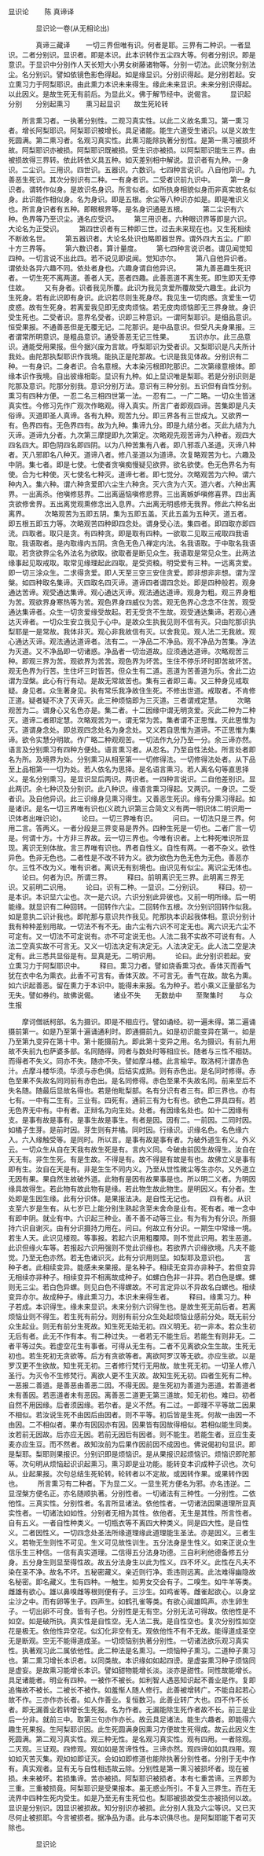   显识论
　　陈 真谛译




　　　　显识论一卷(从无相论出)

　　　　真谛三藏译
　　一切三界但唯有识。何者是耶。三界有二种识。一者显识。二者分别识。显识者。即是本识。此本识转作五尘四大等。何者分别识。即是意识。于显识中分别作人天长短大小男女树藤诸物等。分别一切法。此识聚分别法尘。名分别识。譬如依镜色影色得起。如是缘显识。分别识得起。是分别若起。安立熏习力于阿梨耶识。由此熏力本识未来得生。缘此未来显识。未来分别识得起。以此因义。是故生死无有前后。为显此义。佛于解节经中。说偈言。
　　显识起分别　　分别起熏习
　　熏习起显识　　故生死轮转

　　所言熏习者。一执著分别性。二观习真实性。以此二义故名熏习。第一熏习者。增长阿梨耶识。阿梨耶识被增长。具足诸能。能生六道受生诸识。以是义故生死圆满。第二熏习者。名观习真实性。此熏习能除执著分别性。是第一熏习被损坏故。阿梨耶识亦被损。阿梨耶识既被损。受生识亦被损。以阿梨耶识能生三界。由被损故得三界转。依此转依义具五种。如灭差别相中解说。显识者有九种。一身识。二尘识。三用识。四世识。五器识。六数识。七四种言说识。八自他异识。九善恶生死识。其次分别识有二种。一有身者识。二受者识前九识中。
　　第一身识者。谓转作似身。是故识名身识。所言似者。如所执身相貌似身而非真实故名似身。此识能作相似身。名为身识。即是五根。余尘等八种识亦如是。即是唯识义也。所言身识者有五种。即眼根界等。是名身识通是五根。
　　第二尘识有六种。色界等乃至识尘。通名应受识。
　　第三用识者。六种眼识界等即是六识。大论名为正受识。
　　第四世识者有三种即三世。过去未来现在也。又生死相续不断故名世。
　　第五器识者。大论名处识也略即器世界。谓外四大五尘。广即十方三界等。
　　第六数识者。算计量度。
　　第七四种言说识者。谓见闻觉知四种。一切言说不出此四。若不说见即说闻。觉知亦尔。
　　第八自他异识者。谓依处各异六趣不同。依处者身也。六趣身谓自他异识。
　　第九善恶趣生死识者。一切生死不离两道。善者人天。恶者四趣。此善恶道不离生死。即生即灭无停住故。
　　又有身者。识者我见所覆。此识为我见贪爱所覆故受六趣生。此识为生死身。若有此识即有身识。此识若尽则生死身尽。我见生一切肉惑。贪爱生一切皮惑。故有生死身。若离爱我见即无皮肉烦恼。若无皮肉烦恼即无三界身故。身识受生死也。二受者识。意界名受者。识即三种意识。一谓阿梨耶识。是细品意识。恒受果报。不通善恶但是无覆无记。二陀那识。是中品意识。但受凡夫身果报。三者谓常所明意识。是粗品意识。通受善恶无记三性果。
　　五识亦尔。此三品意识。通能受用果报。但今据兴废为言故。呼梨耶识为受者识。又梨耶识是凡夫所计我处。由陀那执梨耶识作我境。能执正是陀那故。七识是我见体故。分别识有二种。一有身识。二身者识。合名意根。大本染污根即陀那识。二次第缘意根体。即缘本识作我境。自出彼缘相彰。显识有九种。如上显识唯是梨耶。若是分别识则是陀那及意识。陀那分别我。意识分别万法。意识有三种分别。五识但有自性分别。熏习有四种方便。一忍二名三相四世第一法。一忍有二。一广二略。一切众生皆迷真实性。今修习先作广观次作略观。得入真实。所言广者即观四谛。苦集即是凡夫俗谛。灭道即圣人真谛。各有九种。观苦九分。即三界各有三世成九。又欲界一有。色界四有。无色界四有。故为九种。集谛九分。即是九结分者。灭此九结为九灭谛。道谛九分者。九次第三摩提即九次第定。次略观先观苦谛为八种者。观四大四名四大。即色阴四名即四阴。以为八种苦集有八者。即八邪乖八圣道。灭谛八种者。灭八邪即名八种灭。道谛八者。修八圣道以为道谛。次复略观苦为七。六趣及中阴。集七者。即是七使。七使者贪嗔痴慢疑见欲界。欲名欲使。色无色界名为有使。合为七种使。灭七使名七种灭。道谛七者。即七觉分。次略观苦为六种。谓六种内入。集六种。谓六种贪爱即六尘生六种贪。灭六贪为六灭。道六者。六种出离界。一出离杀。他嗔修慈界。二出离逼恼嗔修悲界。三出离嫉妒嗔修喜界。四出离贪欲修舍界。五出离觉观熏修念出入息界。六出离无明惑修无我界。修此六种名出离界。
　　次略观苦为五即五阴。集为五即五盖。灭此五盖为五种灭。道五者。即五根五即五力等。次略观苦四种即四念处。谓身受心法。集四者。即四取亦即四流。四取者。取只是贪。有四种贪。即是取有四种。一欲取二见取三戒取四我语取。我语取者。是内取缘内五阴。贪色无色八禅定内法。名我语取。于中取名我语取。若贪欲界尘名外法名为欲取。欲取者是断见众生。我语取是常见众生。此两法缘事起见取戒取。取常见缘理起此四取。是受资粮。明受爱有三种。一远离贪爱。即一切三涂众生。二求得贪爱。即人天至三空三安住贪爱。即非想非非想。谓为涅槃。如四种取名集谛。灭四取名四灭谛。道谛四者谓四念处。即是四种般若。观身通达苦谛。观受通达集谛。观心通达灭谛。观法通达道谛。观身为粗。观三界身粗为苦。观欲界身寒热等为苦。观色界身四威仪为苦。观无色界心念念不住苦。观受通达集谛者。众生一切贪爱缘受故起。若无受贪不生故。观受通达集谛。若观心通达灭谛者。一切众生安立我见于心中。是故众生执我见则不信有灭。只由陀那识执梨耶是一是常故。我体非灭。观心非我故信有灭。以舍我见。观人法二无我故。观心通达灭谛。观法通达道谛者。法有二。一净品二不净品。观不净品为苦集。净法为灭道。又不净品即一切诸惑。净品者一切治道故。应须通达道谛。次略观苦三种。即观三界为苦。观欲界为苦苦。观色界为坏苦。生住不停乐坏时即苦故坏苦。观无色界为行苦。生住坏三时皆苦。但众生有二道。恶道为苦善道为乐。舍此二边谓为涅槃。此心有行有动。是故无常故苦也。集有三者即三毒。又三种身见戒取疑。身见者。众生著身见。执有常乐我净故住生死。不修出世道。戒取者。不肯修正道。疑者疑不决了灭谛灭。此三种烦恼即为三灭道。三者谓戒定慧。
　　次略观苦为二。谓身心又名色亦是。集二者。十二因缘中谓无明贪爱。灭此二种为二种灭。道谛二者即定慧。次略观苦为一。谓无常为苦。集者谓不正思惟。灭此思惟为灭。道谓身念处。即总观四念处名为身念处。又义若自思惟为道谛。不正思惟为集谛。欲令实慧分明故。作广略二种观观苦。一切法作九分乃至一分。余三谛亦然。语言及分别熏习有四种方便处。语言熏习者。从忍名。乃至自性法处。所言处者即名为所。及境界为处。分别熏习从相至第一一切修得法。一切修得法处者。从下品至上品相第一一切为处。若人依名为思择。是名语言熏习。若人离名句等直思择义。是名分别熏习。是显识显后两识。两识者。一四种言说识。二自他差别识。显此两识。余七种识及分别识。此八种识。缘语言熏习得起。又两识。一身识。二受者识。及自他异识。此三识缘身见熏习得生。又善恶生死识。缘有分熏习得起。如是诸识。是名一切三界唯有识也(义疏九识第三合简文义有两一明识体二明识用一识体者出唯识论)。
　　论曰。一切三界唯有识。
　　问曰。一切法只是三界。何用二言。答两义。一者分段是三界变易是界外。四种生死是一切也。二者广言一切是。何谓十方。十方非三界故。云一切三界也。今唯有识者。上七种死唯识所显现。离识无别体故。言三界唯有识也。界者自性义。自性有两。一者不杂义。欲性异色。色非无色也。二者性是不改不转为义。欲为欲色为色无色为无色。善恶亦尔。三性不改为义。唯有识者。离识无有别境也。由识见有似尘。离识尘无体也。
　　论曰。何者为识。所谓三界。
　　释曰。前明离识无三界。此明离三界无识。又前明二识用。
　　论曰。识有二种。一显识。二分别识。
　　释曰。初一是本识。本识显六尘也。次一是六识。六识分别此异彼也。又前一明所缘。后一明能缘。就显识有二种回转。一回转作六尘。二回转作五根。次分别识回转作似我。如是意执二识计我也。即陀那与意识共作我见。陀那执本识起我体相。意识分别计我有种种差别用故。一切法不有不无。由六尘有六识不可定无也。离六识无六尘不可定有。又一切法不可定说有。亦不可定说无也。人法二我不实故不可说有有。人法二空真实故不可言无。又义一切法决定有决定无。人法决定无。此人法二空是决定有。此三悉共显俗是有。显真是无。二明识用。
　　论曰。此分别识若起。安立熏习力于阿梨耶识中。
　　释曰。熏习力者。譬如烧香熏习衣。香体灭而香气犹在衣中名为熏衣。此香不可言有。香体灭故。不可言无。香气在故。故名为熏。如六识起善恶。留在熏力于本识中。能得未来报。名为种子。若小乘义正量部名为无失。譬如券约。故佛说偈。
　　诸业不失　　无数劫中　　至聚集时
　　与众生报

　　摩诃僧祇柯部。名为摄识。即是不相应行。譬如诵经。初一遍未得。第二遍诵摄前第一。如是乃至第十遍诵通利时。即通摄前九。如是初识能变异在第一。如是乃至第九变异在第十中。第十能摄前九。即此第十变异之用。名为摄识。有前九用故不失前九也萨婆多部。名同随得。同者与数处时等相应长。随者与三性不相妨。而得者不失义。同亦不失。随亦不失。譬如摩斗楼。此言榆华。取洛柯汁谓赤色汁。点摩斗楼华须。华须与赤色俱。后结实成熟。则有赤色出。是名同时修得。赤色至果不失故名同同前有赤色出。是名同修得。赤色至果不失故名同。前来至后不失名随。随最后显故名得也。若是他毗梨部。名有分识有者三有。即三界也。亦有七有。一中有二生有。三业有。四死有。通前三有为七有也。欲色二界具四有。若无色界无中有。中有者。正辩名为向生处。处者。有因缘名处也。如十二因缘有支。是事有故是事有。是事生故是事生。有者是因。因有二。一前因。二同时因。如橘子生芽。是前时因。芽生则有并橘。同时因。行缘识。识缘名色。名色缘六入。六入缘触受等。是同时。所以言。是事有故是事有者。为破外道生有义。外义云。一切众生从自在天我有故生死是有。言内义同。今破由前因生故得生。汝自在天无有。非生生死。有是生故。不得是有。故不得是有故是有也。故佛立义是事有即有生。汝自在天是有。非是生生不同内义。乃至从世性微尘等生亦尔。又外道立无因有果。果自然生故破外道。此物有是因有故果事是也。所以明二义者。为明因缘具故得生。若此物有故此物有是缘。若此物生故此物生。是明因义。有分者。生处即是生因生缘。此有分识体。是果报法决。是自性无记也。
　　四有者。从识支至六岁是生有。从七岁已上能分别生熟起贪至未舍命是业有。死有者。唯一念中有即中阴。就业有中。六识起三种业。善不善不动等三业。有为有为有分识。所摄持六识自谢灭。由有分识摄持力用在。问曰。何故立有分识。一期生中常缘一境。若生人天。此识见楼观。等事报。若起六识用粗覆障。则不觉此识用。若生恶道。此识但缘火车等。若报起六识用强则不觉此识缘也。若欲界六识缘欲境。凡夫不能觉。乃至无色亦然。若无色诸识灭。此有分识用则显。如梨耶及意识也。
　　言种子者。此相续变异。能感未来果报。是名种子。相续无变异亦非种子。若但变异无相续亦非种子。相续变异不相离故成种子。如螺白色非一非异。若白色是螺。螺则无三尘。若白色异螺。则见白色不得螺故。不可言定异以不异故名白螺也。相续变异亦尔。故成种子。缘此熏习力。本识未来得生者。
　　释曰。缘熏习力。种子若成。本识得生。缘未来显识。未来分别六识得生也。是故生死无前后者。若离烦恼业则不得生。若生死有前分。则别有前分众生处起烦恼业感前分处。既无前分众生起业。则无有前分生死故。知生死无始无初。四义明无。初一非本。若众生初无后有者。此无不作有本。有二种过失。一者若无不能生后。若能生有则非无。二者平等过失。若虚空花生有事者。可得从无生有。二者不见离欲众生生故。生死无初也。若生死初无贪欲等。后方有贪欲等者。离欲阿罗汉等无欲。亦应生欲。以是罗汉更不生欲故。知生死无初。三者修行梵行无用故。故生死无初。一切圣人修八圣行。为灭令不生修梵行。离欲人更不生灭故。故知生死无初。四者生死有二种。一恶报二善道。是善恶由善恶二因。不得无因。是生死初为善道为恶道。若善道者未有善因。若恶道者未有恶因。离善恶二道更无第三道故。知无初也。难曰。初者自然不用因缘。后者须因缘。若尔者。是义不然。有二过。一即理不平等故二因果不相似。若汝说生死不由因后由因者。则不平等。初后皆是生死。何故一由因一不由因。二不相似者。果亦有因因亦有因。因果皆有因故得相似。若相似能生同类。汝若前无因故。后亦应无因。若前无因后有因者。则不能生。若能生者。豆应生麦麦亦应生豆。而不然者。故知汝前为后果作因前因不成因也。佛说偈初句显识。即是梨耶。梨耶则果报识。分别识即是烦恼识。是从果报识起烦恼识。烦恼识即陀那等。次句明从烦恼起识识起熏习。熏习即是业功能。能转变本识成种子识也。次句从。业起果报。次句总结生死轮转。轮转者以不定故。或因转作果。或果转作因也。
　　所言熏习有二种者。下为显二义。一显生死方便名为邪。亦名违逆。二显涅槃方便名正。亦名随顺执著。分别性者。一切诸法有三种性。一分别性。二依他性。三真实性。分别性者。名言所显诸法。依他性者。一切诸法因果道理所显真实性者。一切诸法如如性。分别者无相为其性。依他者。无生是其性。所言性者。自有五义。一者自性种类义。一切瓶衣等不离四大种类义。同是四大性。是自性义。二者因性义。一切四念处圣法所缘道理缘此道理能生圣法。亦是因义。三者生义。若物无生则性不可见。生义可见故性训生。五分法身是生性义。如来正说众生信乐生三种信。一信有真实道理。二信得五分法身功德。三自利利他德备修五分身。五分身生则显至得性故。故五分法身生以此为性义。四不坏义。此性在凡夫不染在圣不净。故名不坏。五秘密藏义。亲近则行净。乖违则远离。此法难得幽隐故名秘密。即名藏义。生有四种。一触生。如男女交会有子。二嗅生。如牛羊等类。雌雄有欲心。雄以鼻嗅雌等根则便有子。三沙生。如鸡雀等。雌雀起欲心。以身坌尘沙之中。而有卵等生子。四声生。如鹤孔雀等类。有欲心闻雄鸣声。亦生卵生子。一切出卵不可食。皆有子也。分别性是无有空。分别无法可得故。依他性是不如空。如是破所执。真实性是自性空。无人法二我。是自性空也。复次分别性如空花是极无。依他性异空花。似幻化非空有无。观依他性不有不无故。能得道成圣空无是断观。空无不能得道成圣。一切烦恼别执著分别性。一切诸法欲乐观习真实性。执著观习此二属依他性。此二种法是名熏习。一烦恼种子熏习。二道种子熏习也。第二熏习增长本识者。以同类故。本识缘如如起四谤。是虚妄熏习种子烦恼同是虚妄。是故熏习能增长本识。譬如甜物能增长淡。淡亦是甜性。同性故能增长。具足诸能者。明业有四种。一被作不被长。如利智人遇恶知识起不善业是作。复即追悔故不被长。二被长不被作。如羞惭人随人修行。此善被增转广。不能自起若心故不作。三亦作亦长者。如人作善业。复恒数习。此善业转广大也。四不作不长者。即无漏善业若转增长生死报。名为作者。无漏能除生死作者故不长。前三是业后一分非。就前三中。取第三句亦作亦长。故云具足诸法。能生六趣者。即能得六趣生死果报。生阿梨耶识因。此生死圆满身因熏习方便故生死得成。故云此因义生死圆满。第二观习真实性。观三种无性。是名观习真实性。观有四用。一者除观。二灭观。三证观。四修观。观如如是苦谛性性。三谛亦然。观四谛如如具四用。观如如灭苦灭集。观如如即证灭。会如如即修道也能除执著分别性者。分别于无中作有。真实观者。显有无与自性相违故云除。分别性是第一熏习被损坏者。现在被损。未来被坏。若损集谛。苦亦被损。阿梨耶识被损者。本有七重苦谛。三界即为三重。三重被损竟。阿梨耶识是受果报本。虽无惑业所引。不复入三界生。而在无流界中四种生死内受生。如是乃至无有生死位也。梨耶被损故受生亦被损何以故。显识是分别识。因显识被损故。知分别识亦被损。此分别人我及六尘等识。又已灭尽何止被损耶。今言被损者。据净品为语。此与本识俱尽也。是阿梨耶能下者可灭除也。

　　　　显识论


